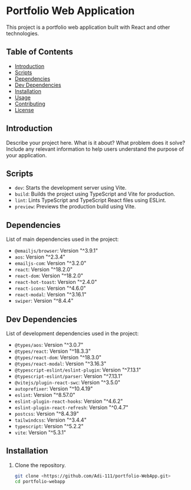 # Portfolio Web Application

This project is a portfolio web application built with React and other technologies.

## Table of Contents

- [Introduction](#introduction)
- [Scripts](#scripts)
- [Dependencies](#dependencies)
- [Dev Dependencies](#dev-dependencies)
- [Installation](#installation)
- [Usage](#usage)
- [Contributing](#contributing)
- [License](#license)

## Introduction

Describe your project here. What is it about? What problem does it solve? Include any relevant information to help users understand the purpose of your application.

## Scripts

- `dev`: Starts the development server using Vite.
- `build`: Builds the project using TypeScript and Vite for production.
- `lint`: Lints TypeScript and TypeScript React files using ESLint.
- `preview`: Previews the production build using Vite.

## Dependencies

List of main dependencies used in the project:

- `@emailjs/browser`: Version "^3.9.1"
- `aos`: Version "^2.3.4"
- `emailjs-com`: Version "^3.2.0"
- `react`: Version "^18.2.0"
- `react-dom`: Version "^18.2.0"
- `react-hot-toast`: Version "^2.4.0"
- `react-icons`: Version "^4.6.0"
- `react-modal`: Version "^3.16.1"
- `swiper`: Version "^8.4.4"

## Dev Dependencies

List of development dependencies used in the project:

- `@types/aos`: Version "^3.0.7"
- `@types/react`: Version "^18.3.3"
- `@types/react-dom`: Version "^18.3.0"
- `@types/react-modal`: Version "^3.16.3"
- `@typescript-eslint/eslint-plugin`: Version "^7.13.1"
- `@typescript-eslint/parser`: Version "^7.13.1"
- `@vitejs/plugin-react-swc`: Version "^3.5.0"
- `autoprefixer`: Version "^10.4.19"
- `eslint`: Version "^8.57.0"
- `eslint-plugin-react-hooks`: Version "^4.6.2"
- `eslint-plugin-react-refresh`: Version "^0.4.7"
- `postcss`: Version "^8.4.39"
- `tailwindcss`: Version "^3.4.4"
- `typescript`: Version "^5.2.2"
- `vite`: Version "^5.3.1"

## Installation

1. Clone the repository.
   ```bash
   git clone <https://github.com/Adi-111/portfolio-WebApp.git>
   cd portfolio-webapp
   ```
